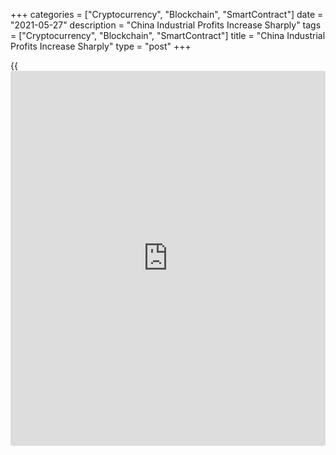 +++
categories = ["Cryptocurrency", "Blockchain", "SmartContract"]
date = "2021-05-27"
description = "China Industrial Profits Increase Sharply"
tags = ["Cryptocurrency", "Blockchain", "SmartContract"]
title = "China Industrial Profits Increase Sharply"
type = "post"
+++

{{<iframe id="large-banner" src="https://www.bounty.group/#slide=20.0" width="100%" height="600" scrolling="no" style="border: 0px solid rgb(216, 221, 230); border-radius: 3px;">}}

China's industrial profits logged a sharp increase in January to April
period, data released by the National Bureau of Statistics revealed on
Thursday.

Industrial profits increased by 106 percent in January to April period
from the same period last year.

In April, industrial profits were up 57 percent annually. However, this
was much slower than the 92.3 percent expansion seen in March. This
slowdown was largely caused by rising commodity prices.

Data released last month showed that growth momentum in China's
manufacturing sector picked up in April with firms reporting the
strongest increases in output and sales for four months. The factory
Purchasing Managers' Index rose to 51.9 in April from 50.6 in March.

For comments and feedback [contact](https://www.playgroundfx.com/contact/): editorial@rtt[news](https://www.letsplayfx.com/blog/forex-news-website/).com

[Economic News][1]

 **What parts of the world are seeing the best (and worst) economic
performances lately? Click[here][2] to check out our [Econ Scorecard][2]
and find out! See up-to-the-moment [ranking](https://www.playgroundfx.com/blog/crypto-exchange-ranking/)s for the best and worst
performers in [GDP][3], [unemployment rate][4], [inflation][5] and much
more.**

   1. www.rtt[news](https://www.letsplayfx.com/blog/forex-news-website/).com/Content/EconomicNews.aspx
   2. www.rtt[news](https://www.letsplayfx.com/blog/forex-news-website/).com/economic-scorecard/world-rank/PPI/highest-performance.aspx
   3. www.rtt[news](https://www.letsplayfx.com/blog/forex-news-website/).com/economic-scorecard/world-rank/GDP/highest-performance.aspx
   4. www.rtt[news](https://www.letsplayfx.com/blog/forex-news-website/).com/economic-scorecard/world-rank/unemployment-rate/lowest-performance.aspx
   5. www.rtt[news](https://www.letsplayfx.com/blog/forex-news-website/).com/economic-scorecard/world-rank/CPI/highest-performance.aspx
